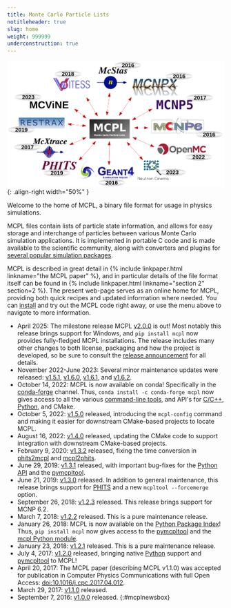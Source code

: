 ```yaml
---
title: Monte Carlo Particle Lists
notitleheader: true
slug: home
weight: 999999
underconstruction: true
---
```



![MCPL support](/assets/mcpl_support_diagram.png){: .align-right width="50%" }

Welcome to the home of MCPL, a binary file format for usage in physics simulations.

MCPL files contain lists of particle state information, and allows for easy
storage and interchange of particles between various Monte Carlo simulation
applications. It is implemented in portable C code and is made available to the
scientific community, along with converters and plugins for [several popular
simulation packages](LOCAL:hooks/).

MCPL is described in great detail in {% include
linkpaper.html linkname="the MCPL paper" %}, and in particular details of the file format itself can be
found in {% include linkpaper.html linkname="section 2"
section=2 %}. The present web-page serves as an online home for MCPL, providing
both quick recipes and updated information where needed. You can [install](LOCAL:get/)
and try out the MCPL code right away, or use the
menu above to navigate to more information.

* April 2025:
  The milestone release MCPL [v2.0.0](https://github.com/mctools/mcpl/releases/tag/v2.0.0) is out! Most notably this release brings support for Windows, and `pip install mcpl` now provides fully-fledged MCPL installations. The release includes many other changes to both license, packaging and how the project is developed, so be sure to consult the [release announcement](https://github.com/mctools/mcpl/releases/tag/v2.0.0) for all details.
* November 2022-June 2023:
  Several minor maintenance updates were released:
  [v1.5.1](https://github.com/mctools/mcpl/releases/tag/v1.5.1),
  [v1.6.0](https://github.com/mctools/mcpl/releases/tag/v1.6.0),
  [v1.6.1](https://github.com/mctools/mcpl/releases/tag/v1.6.1), and
  [v1.6.2](https://github.com/mctools/mcpl/releases/tag/v1.6.2).
* October 14, 2022:
  MCPL is now available on conda! Specifically in the [conda-forge](https://conda-forge.org/)
  channel.  Thus, `conda install -c conda-forge mcpl` now gives access to all the various
  [command-line tools](LOCAL:usage_cmdline), and API's for [C/C++](LOCAL:usage_c),
  [Python](LOCAL:usage_python), and CMake.
* October 5, 2022:
  [v1.5.0](https://github.com/mctools/mcpl/releases/tag/v1.5.0)
  released, introducing the `mcpl-config` command and making it easier
  for downstream CMake-based projects to locate MCPL.
* August 16, 2022:
  [v1.4.0](https://github.com/mctools/mcpl/releases/tag/v1.4.0)
  released, updating the CMake code to support integration with
  downstream CMake-based projects.
* February 9, 2020:
  [v1.3.2](https://github.com/mctools/mcpl/releases/tag/v1.3.2)
  released, fixing the time conversion in [phits2mcpl](LOCAL:hooks_phits)
  and [mcpl2phits](LOCAL:hooks_phits).
* June 29, 2019:
  [v1.3.1](https://github.com/mctools/mcpl/releases/tag/v1.3.1)
  released, with important bug-fixes for the [Python API](LOCAL:usage_python)
  and the [pymcpltool](LOCAL:usage_cmdline#extract-statistics-from-a-file).
* June 21, 2019:
  [v1.3.0](https://github.com/mctools/mcpl/releases/tag/v1.3.0)
  released. In addition to general maintenance, this release brings support for
  [PHITS](https://phits.jaea.go.jp/) and a new `mcpltool --forcemerge` option.
* September 26, 2018:
  [v1.2.3](https://github.com/mctools/mcpl/releases/tag/v1.2.3)
  released. This release brings support for MCNP 6.2.
* March 7, 2018:
  [v1.2.2](https://github.com/mctools/mcpl/releases/tag/v1.2.2)
  released. This is a pure maintenance release.
* January 26, 2018:
  MCPL is now available on the [Python Package Index](https://pypi.python.org/pypi/mcpl)!
  Thus, `pip install mcpl` now gives access to the [pymcpltool](LOCAL:usage_cmdline#extract-statistics-from-a-file)
  and the [mcpl Python module](LOCAL:usage_python).
* January 23, 2018:
  [v1.2.1](https://github.com/mctools/mcpl/releases/tag/v1.2.1)
  released. This is a pure maintenance release.
* July 4, 2017:
  [v1.2.0](https://github.com/mctools/mcpl/releases/tag/v1.2.0)
  released, bringing native [Python](LOCAL:usage_python) support and
  [pymcpltool](LOCAL:usage_cmdline#extract-statistics-from-a-file) to MCPL!
* April 20, 2017: The MCPL paper (describing MCPL v1.1.0) was accepted for publication in Computer
  Physics Communications with full Open Access:
  [doi:10.1016/j.cpc.2017.04.012](https://doi.org/10.1016/j.cpc.2017.04.012).
* March 29, 2017:
  [v1.1.0](https://github.com/mctools/mcpl/releases/tag/v1.1.0) released.
* September 7, 2016:
  [v1.0.0](https://github.com/mctools/mcpl/releases/tag/v1.0.0) released.
{:#mcplnewsbox}
